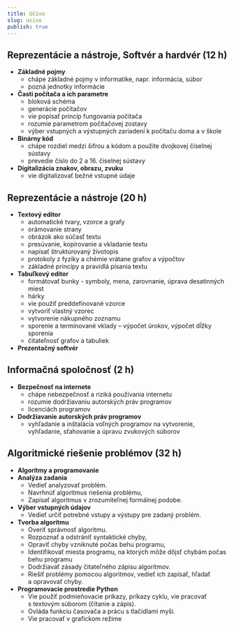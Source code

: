 ```yaml
---
title: Učivo
slug: ucivo
publish: true 
---
```


## Reprezentácie a nástroje, Softvér a hardvér (12 h)

- **Základné pojmy**
    - chápe základné pojmy v informatike, napr. informácia, súbor
    - pozná jednotky informácie
- **Časti počítača a ich parametre**
    - bloková schéma
    - generácie počítačov
    - vie popísať princíp fungovania počítača
    - rozumie parametrom počítačovej zostavy
    - výber vstupných a výstupných zariadení k počítaču doma a v škole
- **Binárny kód**
    - chápe rozdiel medzi šifrou a kódom a použite dvojkovej číselnej sústavy
    - prevedie číslo do 2 a 16. číselnej sústavy
- **Digitalizácia znakov, obrazu, zvuku**
    - vie digitalizovať bežné vstupné údaje

## Reprezentácie a nástroje (20 h)

- **Textový editor**
    - automatické tvary, vzorce a grafy
    - orámovanie strany
    - obrázok ako súčasť textu
    - presúvanie, kopírovanie a vkladanie textu
    - napísať štruktúrovaný životopis
    - protokoly z fyziky a chémie vrátane grafov a výpočtov
    - základné princípy a pravidlá písania textu
- **Tabuľkový editor**
    - formátovať bunky - symboly, mena, zarovnanie, úprava desatinných miest
    - hárky
    - vie použiť preddefinované vzorce
    - vytvoriť vlastný vzorec
    - vytvorenie nákupného zoznamu
    - sporenie a termínované vklady – výpočet úrokov, výpočet dĺžky sporenia
    - čitateľnosť grafov a tabuliek
- **Prezentačný softvér**


## Informačná spoločnosť (2 h)

- **Bezpečnosť na internete**
    - chápe nebezpečnosť a riziká používania internetu
    - rozumie dodržiavaniu autorských práv programov
    - licenciách programov
- **Dodržiavanie autorských práv programov**
    - vyhľadanie a inštalácia voľných programov na vytvorenie, vyhľadanie, sťahovanie a  úpravu zvukových súborov

## Algoritmické riešenie problémov (32 h)

- **Algoritmy a programovanie**
- **Analýza zadania**
    - Vedieť analyzovať problém.
    - Navrhnúť algoritmus riešenia  problému,
    - Zapísať algoritmus v zrozumiteľnej formálnej podobe.
- **Výber vstupných údajov**
    - Vedieť určiť potrebné vstupy a výstupy pre  zadaný problém.
- **Tvorba algoritmu**
    - Overiť správnosť algoritmu.
    - Rozpoznať a odstrániť syntaktické chyby,
    - Opraviť chyby vzniknuté počas behu programu,
    - Identifikovať miesta programu, na ktorých môže dôjsť chybám počas behu programu
    - Dodržiavať zásady čitateľného zápisu algoritmov.
    - Riešiť problémy pomocou algoritmov, vedieť ich zapísať, hľadať a opravovať chyby.
- **Programovacie prostredie Python**
    - Vie použiť podmieňovacie príkazy, príkazy cyklu, vie pracovať s textovým súborom (čítanie a zápis).
    - Ovláda funkciu časovača a prácu s tlačidlami myši.
    - Vie pracovať v grafickom režime
	
		